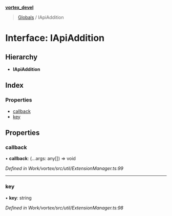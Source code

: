 **[vortex_devel](../README.md)**

> [Globals](../globals.md) / IApiAddition

# Interface: IApiAddition

## Hierarchy

* **IApiAddition**

## Index

### Properties

* [callback](iapiaddition.md#callback)
* [key](iapiaddition.md#key)

## Properties

### callback

•  **callback**: (...args: any[]) => void

*Defined in Work/vortex/src/util/ExtensionManager.ts:99*

___

### key

•  **key**: string

*Defined in Work/vortex/src/util/ExtensionManager.ts:98*
